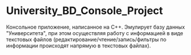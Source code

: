 # University_BD_Console_Project
Консольное приложение, написанное на C++. Эмулирует базу данных "Университета", при этом осуществляя работу с информацией в виде текстовых файлов (редактирование/чтение/запись/фильтры по информации происходят напрямую в текстовых файлах).
